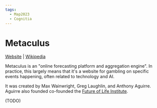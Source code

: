 ```yaml
---
tags:
  - Map2023
  - Cognitia
---
```

# Metaculus

[Website](https://www.metaculus.com/home/) | [Wikipedia](https://en.wikipedia.org/wiki/Metaculus)


Metaculus is an "online forecasting platform and aggregation engine". In practice, this largely means that it's a website for gambling on specific events happening, often related to technology and AI.

It was created by Max Wainwright, Greg Laughlin, and Anthony Aguirre. Aguirre also founded co-founded the [Future of Life Institute]().

(TODO)
